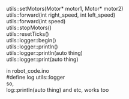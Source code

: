 utils::setMotors(Motor* motor1, Motor* motor2)  
utils::forward(int right_speed, int left_speed)  
utils::forward(int speed)  
utils::stopMotors()  
utils::resetTicks()  
utils::logger::begin()  
utils::logger::println()  
utils::logger::println(auto thing)  
utils::logger::print(auto thing)  

in robot_code.ino  
#define log utils::logger  
so,  
log::println(auto thing) and etc, works too  
